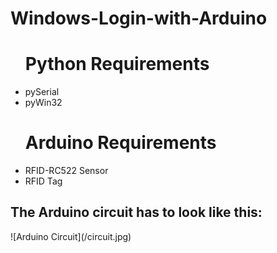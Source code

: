# Windows-Login-with-Arduino


<ul>
  <h1>Python Requirements</h1>
  <li>pySerial</li>
  <li>pyWin32</li>
</ul>

<ul>
  <h1>Arduino Requirements</h1>
  <li>RFID-RC522 Sensor</li>
  <li>RFID Tag</li>
</ul>

<h2>The Arduino circuit has to look like this:</h2>
![Arduino Circuit](/circuit.jpg)
